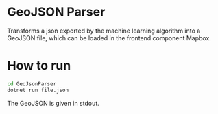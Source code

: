 # GeoJSON Parser
Transforms a json exported by the machine learning algorithm into a GeoJSON file, which can be loaded in the frontend component Mapbox.

# How to run

```sh
cd GeoJsonParser
dotnet run file.json
```

The GeoJSON is given in stdout.
